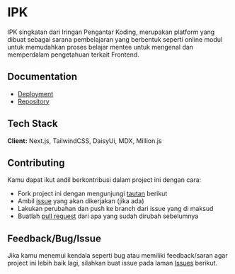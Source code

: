 # IPK

IPK singkatan dari Iringan Pengantar Koding, merupakan platform yang dibuat sebagai sarana pembelajaran yang berbentuk seperti online modul untuk memudahkan proses belajar mentee untuk mengenal dan memperdalam pengetahuan terkait Frontend.

## Documentation

- [Deployment](https://ipk.devanada.com)
- [Repository](https://github.com/devanada/ipk)

## Tech Stack

**Client:** Next.js, TailwindCSS, DaisyUi, MDX, Million.js

## Contributing

Kamu dapat ikut andil berkontribusi dalam project ini dengan cara:

- Fork project ini dengan mengunjungi [tautan](https://github.com/devanada/ipk/fork) berikut
- Ambil [issue](https://github.com/devanada/ipk/issues) yang akan dikerjakan (jika ada)
- Lakukan perubahan dan push ke branch dari issue yang di maksud
- Buatlah [pull request](https://github.com/devanada/ipk/compare) dari apa yang sudah dirubah sebelumnya

## Feedback/Bug/Issue

Jika kamu menemui kendala seperti bug atau memiliki feedback/saran agar project ini lebih baik lagi, silahkan buat issue pada laman [Issues](https://github.com/devanada/ipk/issues/new/choose) berikut.
